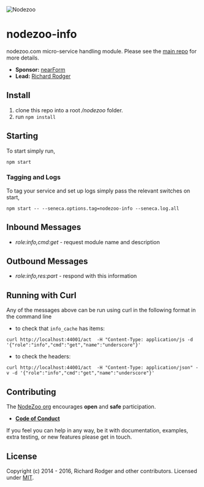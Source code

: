 ![Nodezoo][Logo]

# nodezoo-info
nodezoo.com micro-service handling module. Please see the [main repo][] for more details.

- __Sponsor:__ [nearForm][]
- __Lead:__ [Richard Rodger][Lead]

## Install

1. clone this repo into a root _/nodezoo_ folder.
2. run `npm install`

## Starting
To start simply run,

```
npm start
```

### Tagging and Logs
To tag your service and set up logs simply pass the relevant switches on start,

```
npm start -- --seneca.options.tag=nodezoo-info --seneca.log.all
```
## Inbound Messages
* _role:info,cmd:get_ - request module name and description

## Outbound Messages
* _role:info,res:part_ - respond with this information

## Running with Curl

Any of the messages above can be run using curl in the following format in the command line

* to check that `info_cache` has items:
```
curl http://localhost:44001/act  -H "Content-Type: application/js -d '{"role":"info","cmd":"get","name":"underscore"}'
```
* to check the headers:
```
curl http://localhost:44001/act  -H "Content-Type: application/json" -v -d '{"role":"info","cmd":"get","name":"underscore"}'
```

## Contributing
The [NodeZoo org][] encourages __open__ and __safe__ participation.

- __[Code of Conduct][CoC]__

If you feel you can help in any way, be it with documentation, examples, extra testing, or new
features please get in touch.

## License
Copyright (c) 2014 - 2016, Richard Rodger and other contributors.
Licensed under [MIT][].

[main repo]: https://github.com/rjrodger/nodezoo
[MIT]: ./LICENSE
[CoC]: https://github.com/nodezoo/nodezoo-org/blob/master/CoC.md
[Lead]: https://github.com/rjrodger
[nearForm]: http://www.nearform.com/
[NodeZoo]: http://www.nodezoo.com/
[NodeZoo org]: https://github.com/nodezoo
[Logo]: https://github.com/nodezoo/nodezoo-org/blob/master/assets/logo-nodezoo.png
